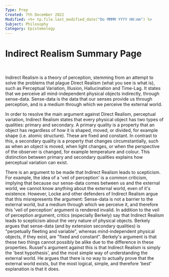 ```yaml
---
Type: Prep
Created: 7th December 2022
Modified: <%+ tp.file.last_modified_date("Do MMMM YYYY HH:mm") %>
Subject: Philosophy
Category: Epistemology
---
```


# Indirect Realism Summary Page
</br>

Indirect Realism is a theory of perception, stemming from an attempt to solve the problems that plague Direct Realism (what you see is what is), such as Perceptual Variation, Illusion, Hallucination and Time-Lag. It states that we perceive all mind-independent physical objects indirectly, through sense-data. Sense-data is the data that our senses provide us through perception, and is a medium through which we perceive the external world.

In order to resolve the main argument against Direct Realism, perceptual variation, Indirect Realism states that every physical object has two types of qualities: primary and secondary. A primary quality is a property that an object has regardless of how it is shaped, moved, or divided, for example shape (i.e. atomic structure). These are fixed and constant. In contrast to this, a secondary quality is a property that changes circumstantially, such as when an object is moved, when light changes, or when the perspective of the observer is changed, for example temperature and colour. This distinction between primary and secondary qualities explains how perceptual variation can exist. 

There is an argument to be made that Indirect Realism leads to scepticism. For example, the idea of a 'veil of perception' is a common criticism, implying that because our sense-data comes between us and the external world, we cannot know anything about the external world, even of it's existence. However, Locke and other defenders of Indirect Realism argue that this misrepresents the argument: Sense-data is not a barrier to the external world, but a medium through which we perceive it, and therefore this 'veil of perception' argument is rendered invalid. In addition to the veil of perception argument, critics (especially Berkely) say that Indirect Realism leads to scepticism about the very nature of physical objects. Berkely argues that sense-data (and by extension secondary qualities) is "perpetually fleeting and variable", whereas mind-independent physical objects, if they exist, are "fixed and constant". Berkely's argument is that these two things cannot possibly be alike due to the difference in these properties. Russel's argument against this is that Indirect Realism is simply the 'best hypothesis', and the most simple way of understanding the external world. He argues that there is no way to actually prove that the external world exists, but the most logical, simple, and therefore 'best' explanation is that it does. 

